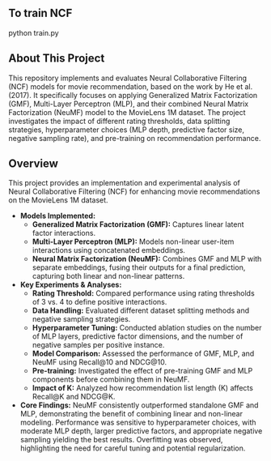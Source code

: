 ## To train NCF 
python train.py

## About This Project

This repository implements and evaluates Neural Collaborative Filtering (NCF) models for movie recommendation, based on the work by He et al. (2017). It specifically focuses on applying Generalized Matrix Factorization (GMF), Multi-Layer Perceptron (MLP), and their combined Neural Matrix Factorization (NeuMF) model to the MovieLens 1M dataset. The project investigates the impact of different rating thresholds, data splitting strategies, hyperparameter choices (MLP depth, predictive factor size, negative sampling rate), and pre-training on recommendation performance.

## Overview

This project provides an implementation and experimental analysis of Neural Collaborative Filtering (NCF) for enhancing movie recommendations on the MovieLens 1M dataset.

*   **Models Implemented:**
    *   **Generalized Matrix Factorization (GMF):** Captures linear latent factor interactions.
    *   **Multi-Layer Perceptron (MLP):** Models non-linear user-item interactions using concatenated embeddings.
    *   **Neural Matrix Factorization (NeuMF):** Combines GMF and MLP with separate embeddings, fusing their outputs for a final prediction, capturing both linear and non-linear patterns.
*   **Key Experiments & Analyses:**
    *   **Rating Threshold:** Compared performance using rating thresholds of 3 vs. 4 to define positive interactions.
    *   **Data Handling:** Evaluated different dataset splitting methods and negative sampling strategies.
    *   **Hyperparameter Tuning:** Conducted ablation studies on the number of MLP layers, predictive factor dimensions, and the number of negative samples per positive instance.
    *   **Model Comparison:** Assessed the performance of GMF, MLP, and NeuMF using Recall@10 and NDCG@10.
    *   **Pre-training:** Investigated the effect of pre-training GMF and MLP components before combining them in NeuMF.
    *   **Impact of K:** Analyzed how recommendation list length (K) affects Recall@K and NDCG@K.
*   **Core Findings:** NeuMF consistently outperformed standalone GMF and MLP, demonstrating the benefit of combining linear and non-linear modeling. Performance was sensitive to hyperparameter choices, with moderate MLP depth, larger predictive factors, and appropriate negative sampling yielding the best results. Overfitting was observed, highlighting the need for careful tuning and potential regularization.

